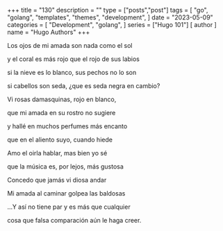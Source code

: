+++
title = "130"
description = ""
type = ["posts","post"]
tags = [
    "go",
    "golang",
    "templates",
    "themes",
    "development",
]
date = "2023-05-09"
categories = [
    "Development",
    "golang",
]
series = ["Hugo 101"]
[ author ]
  name = "Hugo Authors"
+++

Los ojos de mi amada son nada como el sol

y el coral es más rojo que el rojo de sus labios

si la nieve es lo blanco, sus pechos no lo son

si cabellos son seda, ¿que es seda negra en cambio?


Vi rosas damasquinas, rojo en blanco,

que mi amada en su rostro no sugiere

y hallé en muchos perfumes más encanto

que en el aliento suyo, cuando hiede


Amo el oirla hablar, mas bien yo sé

que la música es, por lejos, más gustosa

Concedo que jamás vi diosa andar

Mi amada al caminar golpea las baldosas


…Y así no tiene par y es más que cualquier

cosa que falsa comparación aún le haga creer.

